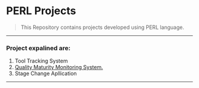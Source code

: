 # PERL Projects
>This Repository contains projects developed using PERL language.
---

### Project expalined are:
1. Tool Tracking System
2. [Quality Maturity Monitoring System.](https://github.com/ankesh-verma/PERL/tree/main/FasTrack%20Tool%20Tracker)
3. Stage Change Apllication
***
